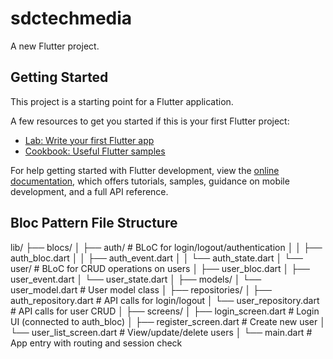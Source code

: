 # sdctechmedia

A new Flutter project.

## Getting Started

This project is a starting point for a Flutter application.

A few resources to get you started if this is your first Flutter project:

- [Lab: Write your first Flutter app](https://docs.flutter.dev/get-started/codelab)
- [Cookbook: Useful Flutter samples](https://docs.flutter.dev/cookbook)

For help getting started with Flutter development, view the
[online documentation](https://docs.flutter.dev/), which offers tutorials,
samples, guidance on mobile development, and a full API reference.


Bloc Pattern File Structure
----------------------------------------
lib/
├── blocs/
│   ├── auth/                 # BLoC for login/logout/authentication
│   │   ├── auth_bloc.dart
│   │   ├── auth_event.dart
│   │   └── auth_state.dart
│   └── user/                 # BLoC for CRUD operations on users
│       ├── user_bloc.dart
│       ├── user_event.dart
│       └── user_state.dart
│
├── models/
│   └── user_model.dart       # User model class
│
├── repositories/
│   ├── auth_repository.dart  # API calls for login/logout
│   └── user_repository.dart  # API calls for user CRUD
│
├── screens/
│   ├── login_screen.dart     # Login UI (connected to auth_bloc)
│   ├── register_screen.dart  # Create new user
│   └── user_list_screen.dart # View/update/delete users
│
└── main.dart                 # App entry with routing and session check
